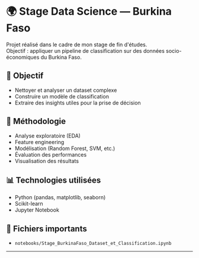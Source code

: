 # 🌍 Stage Data Science — Burkina Faso

Projet réalisé dans le cadre de mon stage de fin d'études.  
Objectif : appliquer un pipeline de classification sur des données socio-économiques du Burkina Faso.

## 🎯 Objectif
- Nettoyer et analyser un dataset complexe
- Construire un modèle de classification
- Extraire des insights utiles pour la prise de décision

## 🧠 Méthodologie
- Analyse exploratoire (EDA)
- Feature engineering
- Modélisation (Random Forest, SVM, etc.)
- Évaluation des performances
- Visualisation des résultats

## 📊 Technologies utilisées
- Python (pandas, matplotlib, seaborn)
- Scikit-learn
- Jupyter Notebook

## 📁 Fichiers importants
- `notebooks/Stage_BurkinaFaso_Dataset_et_Classification.ipynb`
---
